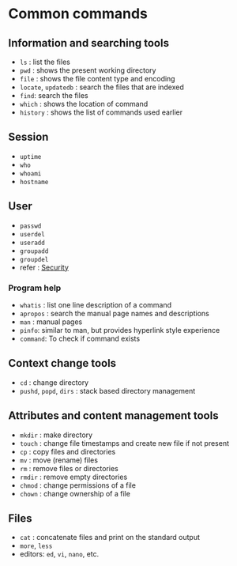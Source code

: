 # Common commands

## Information and searching tools
- `ls` : list the files
- `pwd` : shows the present working directory
- `file` : shows the file content type and encoding
- `locate`, `updatedb` : search the files that are indexed
- `find`: search the files
- `which` : shows the location of command
- `history` : shows the list of commands used earlier

## Session
- `uptime`
- `who`
- `whoami`
- `hostname`

## User
- `passwd`
- `userdel`
- `useradd`
- `groupadd`
- `groupdel`
- refer : [Security](../../concepts/security/security.md)

### Program help
- `whatis` : list one line description of a command
- `apropos` : search the manual page names and descriptions
- `man` : manual pages
- `pinfo`: similar to man, but provides hyperlink style experience
- `command`: To check if command exists

## Context change tools
- `cd` : change directory
- `pushd`, `popd`, `dirs` : stack based directory management

## Attributes and content management tools

- `mkdir` : make directory
- `touch` : change file timestamps and create new file if not present
- `cp` : copy files and directories
- `mv` : move (rename) files
- `rm` : remove files or directories
- `rmdir` : remove empty directories
- `chmod` : change permissions of a file
- `chown` : change ownership of a file

## Files

- `cat` : concatenate files and print on the standard output
- `more`, `less`
- editors: `ed`, `vi`, `nano`, etc.

